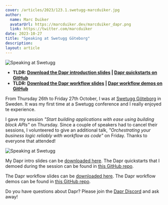 ```yaml
---
cover: /articles/2023/123.1.swetugg-marcduiker.jpg
author:
  name: Marc Duiker
  avatarUrl: https://marcduiker.dev/marcduiker_dapr.png
  link: https://twitter.com/marcduiker
date: 2023-10-27
title: "Speaking at Swetugg Göteborg"
description:
layout: article
---
```


![Speaking at Swetugg](/articles/2023/123.1.swetugg-marcduiker.jpg)

- **TLDR: <a href="/articles/2023/123.swetugg-dapr-101.pdf" target="_blank">Download the Dapr introduction slides</a> | <a href="https://github.com/dapr/quickstarts" target="_blank">Dapr quickstarts on GitHub</a>**
- **TLDR: <a href="/articles/2023/123.swetugg-dapr-workflow.pdf" target="_blank">Download the Dapr workflow slides</a> | <a href="https://github.com/diagrid-labs/dapr-workflow-demos" target="_blank">Dapr workflow demos on GitHub</a>**

From Thursday 26th to Friday 27th October, I was at [Swetugg Göteborg](https://www.swetugg.se/gbg-2023) in Sweden. It was my first time at a Swetugg conference and I really enjoyed te experience.

I gave my session _"Start building applications with ease using building block APIs"_ on Thursday. Since a couple of speakers had to cancel their sessions, I volunteered to give an additional talk, _"Orchestrating your business logic reliably with workflow as code"_ on Friday. Thanks to everyone that attended!

![Speaking at Swetugg](/articles/2023/123.2.swetugg-marcduiker.jpg)

My Dapr intro slides can be <a href="/articles/2023/122.ndcporto-dapr-workflow.pdf" target="_blank">downloaded here</a>. The Dapr quickstarts that I demoed during the session can be found in [this GitHub repo](https://github.com/dapr/quickstarts).

The Dapr workflow slides can be <a href="/articles/2023/122.ndcporto-dapr-workflow.pdf" target="_blank">downloaded here</a>. The Dapr workflow demos can be found in [this GitHub repo](https://github.com/diagrid-labs/dapr-workflow-demos).

Do you have questions about Dapr? Please join the [Dapr Discord](https://bit.ly/dapr-discord) and ask away!